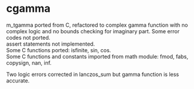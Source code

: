 # cgamma
m_tgamma ported from C, refactored to complex gamma function with no complex logic and no bounds checking for imaginary part.
 Some error codes not ported.<br>
 assert statements not implemented.<br>
 Some C functions ported: isfinite, sin, cos.<br>
 Some C functions and constants imported from math module: fmod, fabs, copysign, nan, inf.

 Two logic errors corrected in lanczos_sum but gamma function is less accurate.
